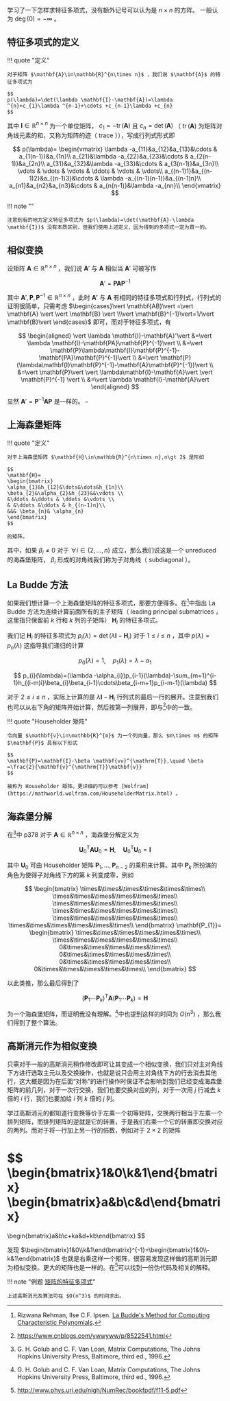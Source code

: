 学习了一下怎样求特征多项式，没有额外记号可以认为是 $n\times n$ 的方阵。
一般认为 $\deg(0)=-\infty$ 。

## 特征多项式的定义

!!! quote "定义"

    对于矩阵 $\mathbf{A}\in\mathbb{R}^{n\times n}$ ，我们说 $\mathbf{A}$ 的特征多项式为

    $$
    p(\lambda)=\det(\lambda \mathbf{I}-\mathbf{A})=\lambda ^{n}+c_{1}\lambda ^{n-1}+\cdots +c_{n-1}\lambda +c_{n}
    $$

其中 $\mathbf{I}\in\mathbb{R}^{n\times n}$ 为一个单位矩阵， $c_{1}=-\operatorname{tr}(\mathbf{A})$ 且 $c_{n}=\det(\mathbf{A})$ （ $\operatorname{tr}(\mathbf{A})$ 为矩阵对角线元素的和，又称为矩阵的迹（ trace ）），写成行列式形式即

$$
p(\lambda)=
\begin{vmatrix}
\lambda -a_{11}&a_{12}&a_{13}&\cdots & a_{1(n-1)}&a_{1n}\\
a_{21}&\lambda -a_{22}&a_{23}&\cdots & a_{2(n-1)}&a_{2n}\\
a_{31}&a_{32}&\lambda -a_{33}&\cdots & a_{3(n-1)}&a_{3n}\\
\vdots & \vdots & \vdots & \ddots & \vdots & \vdots\\
a_{(n-1)1}&a_{(n-1)2}&a_{(n-1)3}&\cdots & \lambda -a_{(n-1)(n-1)}&a_{(n-1)n}\\
a_{n1}&a_{n2}&a_{n3}&\cdots & a_{n(n-1)}&\lambda -a_{nn}\\
\end{vmatrix}
$$

!!! note ""

    注意到有的地方定义特征多项式为 $p(\lambda)=\det(\mathbf{A}-\lambda \mathbf{I})$ 没有本质区别，但我们使用上述定义，因为得到的多项式一定为首一的。

## 相似变换

设矩阵 $\mathbf{A}\in\mathbb{R}^{n\times n}$ ，我们说 $\mathbf{A}'$ 与 $\mathbf{A}$ 相似当 $\mathbf{A}'$ 可被写作

$$
\mathbf{A}'=\mathbf{PA}\mathbf{P}^{-1}
$$

其中 $\mathbf{A}',\mathbf{P},\mathbf{P}^{-1}\in\mathbb{R}^{n\times n}$ ，此时 $\mathbf{A'}$ 与 $\mathbf{A}$
有相同的特征多项式和行列式，行列式的证明很简单，只需考虑 $\begin{cases}\vert \mathbf{AB}\vert =\vert
\mathbf{A} \vert \vert \mathbf{B} \vert \\\vert \mathbf{B}^{-1}\vert=1/\vert \mathbf{B}\vert \end{cases}$
即可，而对于特征多项式，有

$$
\begin{aligned}
\vert \lambda \mathbf{I}-\mathbf{A}'\vert &=\vert \lambda \mathbf{I}-\mathbf{PA}\mathbf{P}^{-1}\vert \\
&=\vert \mathbf{P}\lambda\mathbf{I}\mathbf{P}^{-1}-\mathbf{PA}\mathbf{P}^{-1}\vert \\
&=\vert \mathbf{P}(\lambda\mathbf{I}\mathbf{P}^{-1}-\mathbf{A}\mathbf{P}^{-1})\vert \\
&=\vert \mathbf{P}\vert \vert \lambda\mathbf{I}-\mathbf{A}\vert \vert \mathbf{P}^{-1} \vert \\
&=\vert \lambda \mathbf{I}-\mathbf{A}\vert
\end{aligned}
$$

显然 $\mathbf{A}'=\mathbf{P}^{-1}\mathbf{AP}$ 是一样的。 $\square$ 

## 上海森堡矩阵

!!! quote "定义"

    对于上海森堡矩阵 $\mathbf{H}\in\mathbb{R}^{n\times n},n\gt 2$ 是形如

    $$
    \mathbf{H}=
    \begin{bmatrix}
    \alpha_{1}&h_{12}&\dots&\dots&h_{1n}\\
    \beta_{2}&\alpha_{2}&h_{23}&&\vdots \\
    &\ddots &\ddots & \ddots &\vdots \\
    & &\ddots &\ddots & h_{(n-1)n}\\
    &&& \beta_{n}& \alpha_{n}
    \end{bmatrix}
    $$

    的矩阵。

其中，如果 $\beta_{i}\neq 0$ 对于 $\forall i\in\{2,\dots ,n\}$ 成立，那么我们说这是一个 unreduced 的海森堡矩阵， $\beta_{i}$ 形成的对角线我们称为子对角线（ subdiagonal ）。

## La Budde 方法

如果我们想计算一个上海森堡矩阵的特征多项式，那要方便得多。在[^1]中指出 La Budde 方法为连续计算前面所有的主子矩阵（ leading principal submatrices ，这里指只保留前 $k$ 行和 $k$ 列的子矩阵） $\mathbf{H}_{i}$ 的特征多项式。

我们记 $\mathbf{H}_{i}$ 的特征多项式为 $p_{i}(\lambda)=\det(\lambda \mathbf{I}-\mathbf{H}_{i})$ 对于 $1\leq i\leq n$ ，其中 $p(\lambda)=p_{n}(\lambda)$ 这指导我们递归的计算

$$
p_{0}(\lambda)=1,\quad p_{1}(\lambda)=\lambda -\alpha_{1}
$$

$$
p_{i}(\lambda)=(\lambda -\alpha_{i})p_{i-1}(\lambda)-\sum_{m=1}^{i-1}h_{(i-m)i}\beta_{i}\beta_{i-1}\cdots\beta_{i-m+1}p_{i-m-1}(\lambda)
$$

对于 $2\leq i\leq n$ ，实际上计算的是 $\lambda \mathbf{I}-\mathbf{H}_{i}$ 行列式的最后一行的展开。注意到我们也可以从右下角的矩阵开始计算，然后按第一列展开，即与[^4]中的一致。

!!! quote "Householder 矩阵"

    令向量 $\mathbf{v}\in\mathbb{R}^{m}$ 为一个列向量，那么 $m\times m$ 的矩阵 $\mathbf{P}$ 具有以下形式

    $$
    \mathbf{P}=\mathbf{I}-\beta \mathbf{vv}^{\mathrm{T}},\quad \beta =\frac{2}{\mathbf{v}^{\mathrm{T}}\mathbf{v}}
    $$

    被称为 Householder 矩阵。更详细的可以参考 [Wolfram](https://mathworld.wolfram.com/HouseholderMatrix.html) 。


## 海森堡分解

在[^2]中 p378 对于 $\mathbf{A}\in\mathbb{R}^{n\times n}$ ，海森堡分解定义为

$$
\mathbf{U}_{0}^{\mathrm{T}}\mathbf{A}\mathbf{U}_{0}=\mathbf{H},\quad
\mathbf{U}_{0}^{\mathrm{T}}\mathbf{U}_{0}=\mathbf{I}
$$

其中 $\mathbf{U}_{0}$ 可由 Householder 矩阵 $\mathbf{P}_{1},\dots ,\mathbf{P}_{n-2}$ 的乘积来计算。其中 $\mathbf{P}_{k}$ 所扮演的角色为使得子对角线下方的第 $k$ 列变成零，例如

$$
\begin{bmatrix}
\times&\times&\times&\times&\times&\times\\
\times&\times&\times&\times&\times&\times\\
\times&\times&\times&\times&\times&\times\\
\times&\times&\times&\times&\times&\times\\
\times&\times&\times&\times&\times&\times\\
\times&\times&\times&\times&\times&\times\\
\end{bmatrix}
\mathbf{P_{1}}=
\begin{bmatrix}
\times&\times&\times&\times&\times&\times\\
\times&\times&\times&\times&\times&\times\\
0&\times&\times&\times&\times&\times\\
0&\times&\times&\times&\times&\times\\
0&\times&\times&\times&\times&\times\\
0&\times&\times&\times&\times&\times\\
\end{bmatrix}
$$

以此类推，那么最后得到了

$$
(\mathbf{P}_{1}\cdots \mathbf{P}_{k})^{\mathrm{T}}\mathbf{A}(\mathbf{P}_{1}\cdots \mathbf{P}_{k})=\mathbf{H}
$$

为一个海森堡矩阵，而证明我没有理解。[^2]中也提到这样的时间为 $O(n^{3})$ ，那么我们得到了整个算法。

## 高斯消元作为相似变换

只需对于一般的高斯消元稍作修改即可让其变成一个相似变换，我们只对主对角线下方进行选取主元以及交换操作，也就是说只会用主对角线下方的行去消去其他行，这大概是因为在后面“对称”的进行操作时保证不会影响到我们已经变成海森堡矩阵的前几列，对于一次行交换，我们也要交换对应的列，对于一次用 $j$ 行减去 $k$ 倍的 $i$ 行，我们也要加给 $i$ 列 $k$ 倍的 $j$ 列。

学过高斯消元的都知道行变换等价于左乘一个初等矩阵，交换两行相当于左乘一个排列矩阵，而排列矩阵的逆就是它的转置，于是我们右乘一个它的转置即交换对应的两列。而对于将一行加上另一行的倍数，例如对于 $2\times 2$ 的矩阵

$$
\begin{bmatrix}1&0\\k&1\end{bmatrix}
\begin{bmatrix}a&b\\c&d\end{bmatrix}
=
\begin{bmatrix}a&b\\c+ka&d+kb\end{bmatrix}
$$

发现 $\begin{bmatrix}1&0\\k&1\end{bmatrix}^{-1}=\begin{bmatrix}1&0\\-k&1\end{bmatrix}$ 也就是右乘这样一个矩阵，很容易发现这样做的高斯消元即为相似变换。更大的矩阵也是一样的。在[^5]可以找到一份伪代码及相关的解释。

!!! note "例题 [矩阵的特征多项式](https://acm.nflsoj.com/problem/333)"
    
    上述高斯消元及算法可在 $O(n^3)$ 的时间求出。

[^1]: Rizwana Rehman, Ilse C.F. Ipsen. [La Budde's Method for Computing Characteristic Polynomials](https://ipsen.math.ncsu.edu/ps/charpoly3.pdf).
[^2]: G. H. Golub and C. F. Van Loan, Matrix Computations, The Johns Hopkins University Press, Baltimore, third ed., 1996.
[^3]: J. H. Wilkinson, The Algebraic Eigenvalue Problem, Clarendon Press, Oxford, 1965. MR 32 #1894.
[^4]: <https://www.cnblogs.com/ywwyww/p/8522541.html>
[^5]: <http://www.phys.uri.edu/nigh/NumRec/bookfpdf/f11-5.pdf>